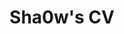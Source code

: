---
layout: archive
permalink: /about
title: "Sha0w's CV"
excerpt: "About me"
author_profile: true
redirect_from: 
  - /about/
  - /about.html
---